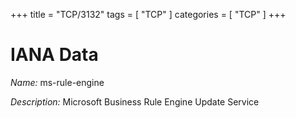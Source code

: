 +++
title = "TCP/3132"
tags = [ "TCP" ]
categories = [ "TCP" ]
+++

# IANA Data

_Name:_ ms-rule-engine

_Description:_ Microsoft Business Rule Engine Update Service

